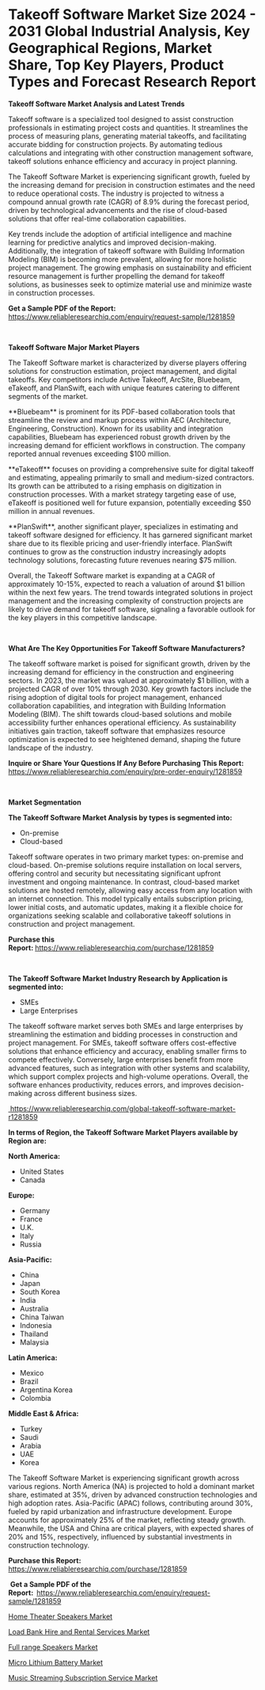 <p><h1>Takeoff Software Market Size 2024 - 2031 Global Industrial Analysis, Key Geographical Regions, Market Share, Top Key Players, Product Types and Forecast Research Report</h1></p><p><strong>Takeoff Software Market Analysis and Latest Trends</strong></p>
<p><p>Takeoff software is a specialized tool designed to assist construction professionals in estimating project costs and quantities. It streamlines the process of measuring plans, generating material takeoffs, and facilitating accurate bidding for construction projects. By automating tedious calculations and integrating with other construction management software, takeoff solutions enhance efficiency and accuracy in project planning.</p><p>The Takeoff Software Market is experiencing significant growth, fueled by the increasing demand for precision in construction estimates and the need to reduce operational costs. The industry is projected to witness a compound annual growth rate (CAGR) of 8.9% during the forecast period, driven by technological advancements and the rise of cloud-based solutions that offer real-time collaboration capabilities. </p><p>Key trends include the adoption of artificial intelligence and machine learning for predictive analytics and improved decision-making. Additionally, the integration of takeoff software with Building Information Modeling (BIM) is becoming more prevalent, allowing for more holistic project management. The growing emphasis on sustainability and efficient resource management is further propelling the demand for takeoff solutions, as businesses seek to optimize material use and minimize waste in construction processes.</p></p>
<p><strong>Get a Sample PDF of the Report:&nbsp;</strong> <a href="https://www.reliableresearchiq.com/enquiry/request-sample/1281859?utm_campaign=1106&utm_medium=2&utm_source=Github&utm_content=ia&utm_term=30092024&utm_id=takeoff-software">https://www.reliableresearchiq.com/enquiry/request-sample/1281859</a></p>
<p>&nbsp;</p>
<p><strong>Takeoff Software Major Market Players</strong></p>
<p><p>The Takeoff Software market is characterized by diverse players offering solutions for construction estimation, project management, and digital takeoffs. Key competitors include Active Takeoff, ArcSite, Bluebeam, eTakeoff, and PlanSwift, each with unique features catering to different segments of the market.</p><p>**Bluebeam** is prominent for its PDF-based collaboration tools that streamline the review and markup process within AEC (Architecture, Engineering, Construction). Known for its usability and integration capabilities, Bluebeam has experienced robust growth driven by the increasing demand for efficient workflows in construction. The company reported annual revenues exceeding $100 million.</p><p>**eTakeoff** focuses on providing a comprehensive suite for digital takeoff and estimating, appealing primarily to small and medium-sized contractors. Its growth can be attributed to a rising emphasis on digitization in construction processes. With a market strategy targeting ease of use, eTakeoff is positioned well for future expansion, potentially exceeding $50 million in annual revenues.</p><p>**PlanSwift**, another significant player, specializes in estimating and takeoff software designed for efficiency. It has garnered significant market share due to its flexible pricing and user-friendly interface. PlanSwift continues to grow as the construction industry increasingly adopts technology solutions, forecasting future revenues nearing $75 million.</p><p>Overall, the Takeoff Software market is expanding at a CAGR of approximately 10-15%, expected to reach a valuation of around $1 billion within the next few years. The trend towards integrated solutions in project management and the increasing complexity of construction projects are likely to drive demand for takeoff software, signaling a favorable outlook for the key players in this competitive landscape.</p></p>
<p>&nbsp;</p>
<p><strong>What Are The Key Opportunities For Takeoff Software Manufacturers?</strong></p>
<p><p>The takeoff software market is poised for significant growth, driven by the increasing demand for efficiency in the construction and engineering sectors. In 2023, the market was valued at approximately $1 billion, with a projected CAGR of over 10% through 2030. Key growth factors include the rising adoption of digital tools for project management, enhanced collaboration capabilities, and integration with Building Information Modeling (BIM). The shift towards cloud-based solutions and mobile accessibility further enhances operational efficiency. As sustainability initiatives gain traction, takeoff software that emphasizes resource optimization is expected to see heightened demand, shaping the future landscape of the industry.</p></p>
<p><strong>Inquire or Share Your Questions If Any Before Purchasing This Report:</strong> <a href="https://www.reliableresearchiq.com/enquiry/pre-order-enquiry/1281859?utm_campaign=1106&utm_medium=2&utm_source=Github&utm_content=ia&utm_term=30092024&utm_id=takeoff-software">https://www.reliableresearchiq.com/enquiry/pre-order-enquiry/1281859</a></p>
<p>&nbsp;</p>
<p><strong>Market Segmentation</strong></p>
<p><strong>The Takeoff Software Market Analysis by types is segmented into:</strong></p>
<p><ul><li>On-premise</li><li>Cloud-based</li></ul></p>
<p><p>Takeoff software operates in two primary market types: on-premise and cloud-based. On-premise solutions require installation on local servers, offering control and security but necessitating significant upfront investment and ongoing maintenance. In contrast, cloud-based market solutions are hosted remotely, allowing easy access from any location with an internet connection. This model typically entails subscription pricing, lower initial costs, and automatic updates, making it a flexible choice for organizations seeking scalable and collaborative takeoff solutions in construction and project management.</p></p>
<p><strong>Purchase this Report:&nbsp;</strong><a href="https://www.reliableresearchiq.com/purchase/1281859?utm_campaign=1106&utm_medium=2&utm_source=Github&utm_content=ia&utm_term=30092024&utm_id=takeoff-software">https://www.reliableresearchiq.com/purchase/1281859</a></p>
<p>&nbsp;</p>
<p><strong>The Takeoff Software Market Industry Research by Application is segmented into:</strong></p>
<p><ul><li>SMEs</li><li>Large Enterprises</li></ul></p>
<p><p>The takeoff software market serves both SMEs and large enterprises by streamlining the estimation and bidding processes in construction and project management. For SMEs, takeoff software offers cost-effective solutions that enhance efficiency and accuracy, enabling smaller firms to compete effectively. Conversely, large enterprises benefit from more advanced features, such as integration with other systems and scalability, which support complex projects and high-volume operations. Overall, the software enhances productivity, reduces errors, and improves decision-making across different business sizes.</p></p>
<p><a href="https://www.reliableresearchiq.com/global-takeoff-software-market-r1281859?utm_campaign=1106&utm_medium=2&utm_source=Github&utm_content=ia&utm_term=30092024&utm_id=takeoff-software">&nbsp;https://www.reliableresearchiq.com/global-takeoff-software-market-r1281859</a></p>
<p><strong>In terms of Region, the Takeoff Software Market Players available by Region are:</strong></p>
<p>
    <p> <strong> North America: </strong>
        <ul>
            <li>United States</li>
            <li>Canada</li>
        </ul>
        </p> 
    <p> <strong> Europe: </strong>
        <ul>
            <li>Germany</li>
            <li>France</li>
            <li>U.K.</li>
            <li>Italy</li>
            <li>Russia</li>
        </ul>
        </p> 
    <p> <strong> Asia-Pacific: </strong>
        <ul>
            <li>China</li>
            <li>Japan</li>
            <li>South Korea</li>
            <li>India</li>
            <li>Australia</li>
            <li>China Taiwan</li>
            <li>Indonesia</li>
            <li>Thailand</li>
            <li>Malaysia</li>
        </ul>
        </p> 
    <p> <strong> Latin America: </strong>
        <ul>
            <li>Mexico</li>
            <li>Brazil</li>
            <li>Argentina Korea</li>
            <li>Colombia</li>
        </ul>
        </p> 
    <p> <strong> Middle East & Africa: </strong>
        <ul>
            <li>Turkey</li>
            <li>Saudi</li>
            <li>Arabia</li>
            <li>UAE</li>
            <li>Korea</li>
        </ul>
    </p>
    </p>
<p><p>The Takeoff Software Market is experiencing significant growth across various regions. North America (NA) is projected to hold a dominant market share, estimated at 35%, driven by advanced construction technologies and high adoption rates. Asia-Pacific (APAC) follows, contributing around 30%, fueled by rapid urbanization and infrastructure development. Europe accounts for approximately 25% of the market, reflecting steady growth. Meanwhile, the USA and China are critical players, with expected shares of 20% and 15%, respectively, influenced by substantial investments in construction technology.</p></p>
<p><strong>Purchase this Report: </strong><a href="https://www.reliableresearchiq.com/purchase/1281859?utm_campaign=1106&utm_medium=2&utm_source=Github&utm_content=ia&utm_term=30092024&utm_id=takeoff-software">https://www.reliableresearchiq.com/purchase/1281859</a></p>
<p>&nbsp;<strong>Get a Sample PDF of the Report:&nbsp;&nbsp;</strong><a href="https://www.reliableresearchiq.com/enquiry/request-sample/1281859?utm_campaign=1106&utm_medium=2&utm_source=Github&utm_content=ia&utm_term=30092024&utm_id=takeoff-software">https://www.reliableresearchiq.com/enquiry/request-sample/1281859</a></p>
<p><strong></strong></p>
<p><p><a href="https://issuu.com/reportprime-2/docs/home-theater-speakers-market-size-2_bf64ef18384abb?utm_campaign=1106&utm_medium=2&utm_source=Github&utm_content=ia&utm_term=30092024&utm_id=takeoff-software">Home Theater Speakers Market</a></p><p><a href="https://github.com/bo24bogard/Market-Research-Report-List-1/blob/main/load-bank-hire-and-rental-services-market.md?utm_campaign=1106&utm_medium=2&utm_source=Github&utm_content=ia&utm_term=30092024&utm_id=takeoff-software">Load Bank Hire and Rental Services Market</a></p><p><a href="https://issuu.com/reportprime-2/docs/full-range-speakers-market-size-203_18696e66848942?utm_campaign=1106&utm_medium=2&utm_source=Github&utm_content=ia&utm_term=30092024&utm_id=takeoff-software">Full range Speakers Market</a></p><p><a href="https://www.linkedin.com/pulse/what-driving-global-micro-lithium-battery-market-dive-trends-b51if?utm_campaign=1106&utm_medium=2&utm_source=Github&utm_content=ia&utm_term=30092024&utm_id=takeoff-software">Micro Lithium Battery Market</a></p><p><a href="https://github.com/AlbanaGurakuqi475/Market-Research-Report-List-1/blob/main/music-streaming-subscription-service-market.md?utm_campaign=1106&utm_medium=2&utm_source=Github&utm_content=ia&utm_term=30092024&utm_id=takeoff-software">Music Streaming Subscription Service Market</a></p></p>